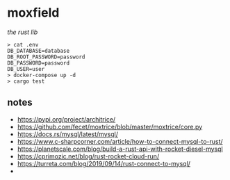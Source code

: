 # moxfield

*the rust lib*

```
> cat .env
DB_DATABASE=database
DB_ROOT_PASSWORD=password
DB_PASSWORD=password
DB_USER=user
> docker-compose up -d
> cargo test
```

## notes

- https://pypi.org/project/architrice/
- https://github.com/fecet/moxtrice/blob/master/moxtrice/core.py
- https://docs.rs/mysql/latest/mysql/
- https://www.c-sharpcorner.com/article/how-to-connect-mysql-to-rust/
- https://planetscale.com/blog/build-a-rust-api-with-rocket-diesel-mysql
- https://cprimozic.net/blog/rust-rocket-cloud-run/
- https://turreta.com/blog/2019/09/14/rust-connect-to-mysql/
- 
